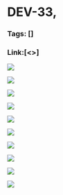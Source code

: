 # DEV-33,
### Tags: []
### Link:[<>]

![](../images/DEV-33/DEV-33-A1.png)

![](../images/DEV-33/DEV-33-A2.png)

![](../images/DEV-33/DEV-33-A3.png)

![](../images/DEV-33/DEV-33-A4.png)

![](../images/DEV-33/DEV-33-A5.png)

![](../images/DEV-33/DEV-33-A6.png)

![](../images/DEV-33/DEV-33-A7.png)

![](../images/DEV-33/DEV-33-A8.png)

![](../images/DEV-33/DEV-33-A9.png)

![](../images/DEV-33/DEV-33-A10.png)

